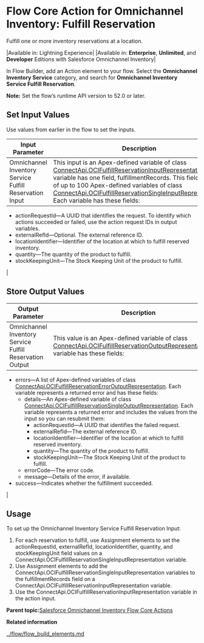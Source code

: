 # Flow Core Action for Omnichannel Inventory: Fulfill Reservation

Fulfill one or more inventory reservations at a location.

|Available in: Lightning Experience|
|Available in: **Enterprise**, **Unlimited**, and **Developer** Editions with Salesforce Omnichannel Inventory|

In Flow Builder, add an Action element to your flow. Select the **Omnichannel Inventory Service** category, and search for **Omnichannel Inventory Service Fulfill Reservation**.

**Note:** Set the flow’s runtime API version to 52.0 or later.

## Set Input Values

Use values from earlier in the flow to set the inputs.

|Input Parameter|Description|
|---------------|-----------|
|Omnichannel Inventory Service Fulfill Reservation Input|This input is an Apex-defined variable of class [ConnectApi.OCIFulfillReservationInputRepresentation](https://developer.salesforce.com/docs/atlas.en-us.apexcode.meta/apexcode/apex_connectapi_input_o_c_i_fulfill_reservation.htm).The variable has one field, fulfillmentRecords. This field is a list of up to 100 Apex-defined variables of class [ConnectApi.OCIFulfillReservationSingleInputRepresentation](https://developer.salesforce.com/docs/atlas.en-us.apexcode.meta/apexcode/apex_connectapi_input_o_c_i_fulfill_reservation_single.htm). Each variable has these fields:

-   actionRequestId—A UUID that identifies the request. To identify which actions succeeded or failed, use the action request IDs in output variables.
-   externalRefId—Optional. The external reference ID.
-   locationIdentifier—Identifier of the location at which to fulfill reserved inventory.
-   quantity—The quantity of the product to fulfill.
-   stockKeepingUnit—The Stock Keeping Unit of the product to fulfill.

|

## Store Output Values

|Output Parameter|Description|
|----------------|-----------|
|Omnichannel Inventory Service Fulfill Reservation Output|This value is an Apex-defined variable of class [ConnectApi.OCIFulfillReservationOutputRepresentation](https://developer.salesforce.com/docs/atlas.en-us.apexcode.meta/apexcode/apex_connectapi_output_o_c_i_fulfill_reservation_output.htm).The variable has these fields:

-   errors—A list of Apex-defined variables of class [ConnectApi.OCIFulfillReservationErrorOutputRepresentation](https://developer.salesforce.com/docs/atlas.en-us.apexcode.meta/apexcode/apex_connectapi_output_o_c_i_fulfill_reservation_error_output.htm). Each variable represents a returned error and has these fields:
    -   details—An Apex-defined variable of class [ConnectApi.OCIFulfillReservationSingleOutputRepresentation](https://developer.salesforce.com/docs/atlas.en-us.apexcode.meta/apexcode/apex_connectapi_output_o_c_i_fulfill_reservation_single_output.htm). Each variable represents a returned error and includes the values from the input so you can resubmit them:
        -   actionRequestId—A UUID that identifies the failed request.
        -   externalRefId—The external reference ID.
        -   locationIdentifier—Identifier of the location at which to fulfill reserved inventory.
        -   quantity—The quantity of the product to fulfill.
        -   stockKeepingUnit—The Stock Keeping Unit of the product to fulfill.
    -   errorCode—The error code.
    -   message—Details of the error, if available.
-   success—Indicates whether the fulfillment succeeded.

|

## Usage

To set up the Omnichannel Inventory Service Fulfill Reservation Input:

1.  For each reservation to fulfill, use Assignment elements to set the actionRequestId, externalRefId, locationIdentifier, quantity, and stockKeepingUnit field values on a ConnectApi.OCIFulfillReservationSingleInputRepresentation variable.
2.  Use Assignment elements to add the ConnectApi.OCIFulfillReservationSingleInputRepresentation variables to the fulfillmentRecords field on a ConnectApi.OCIFulfillReservationInputRepresentation variable.
3.  Use the ConnectApi.OCIFulfillReservationInputRepresentation variable in the action input.

**Parent topic:**[Salesforce Omnichannel Inventory Flow Core Actions](../flow/flow_ref_elements_oci_actions_list.md)

**Related information**  


[../flow/flow\_build\_elements.md](../flow/flow_build_elements.md)

